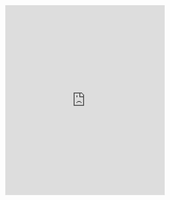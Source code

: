 <iframe src="https://ajar-bull-e3d.notion.site/ebd/2009a06b1a3380de8e5cee4518da1e73" width="100%" height="600" frameborder="0" allowfullscreen />
